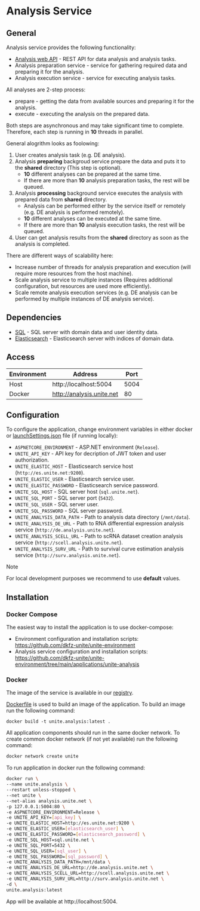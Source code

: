 # Analysis Service

## General
Analysis service provides the following functionality:
- [Analysis web API](Docs/api.md) - REST API for data analysis and analysis tasks.
- Analysis preparation service - service for gathering required data and preparing it for the analysis.
- Analysis execution service - service for executing analysis tasks.

All analyses are 2-step process:
- prepare - getting the data from available sources and preparing it for the analysis.
- execute - executing the analysis on the prepared data.

Both steps are asynchronous and may take significant time to complete. Therefore, each step is running in **10** threads in parallel.

General alogrithm looks as foolowing:
1. User creates analysis task (e.g. DE analysis).
2. Analysis **preparing** backgroud service prepare the data and puts it to the **shared** directory (This step is optional).
    - **10** different analyses can be prepared at the same time.
    - If there are more than **10** analysis preparation tasks, the rest will be queued.
3. Analysis **processing** background service executes the analysis with prepared data from **shared** directory.
    - Analysis can be performed either by the service itself or remotely (e.g. DE analysis is performed remotely).
    - **10** different analyses can be executed at the same time.
    - If there are more than **10** analysis execution tasks, the rest will be queued.
4. User can get analysis results from the **shared** directory as soon as the analysis is completed.

There are different ways of scalability here:
- Increase number of threads for analysis preparation and execution (will require more resources from the host machine).
- Scale analysis service to multiple instances (Requires additional configuration, but resources are used more efficiently).
- Scale remote analysis execution services (e.g. DE analysis can be performed by multiple instances of DE analysis service).

## Dependencies
- [SQL](https://github.com/dkfz-unite/unite-environment/tree/main/programs/postgresql) - SQL server with domain data and user identity data.
- [Elasticsearch](https://github.com/dkfz-unite/unite-environment/tree/main/programs/elasticsearch) - Elasticsearch server with indices of domain data.

## Access
Environment|Address|Port
-----------|-------|----
Host|http://localhost:5004|5004
Docker|http://analysis.unite.net|80

## Configuration
To configure the application, change environment variables in either docker or [launchSettings.json](https://github.com/dkfz-unite/unite-analysis/blob/main/Unite.Analysis.Web/Properties/launchSettings.json) file (if running locally):

- `ASPNETCORE_ENVIRONMENT` - ASP.NET environment (`Release`).
- `UNITE_API_KEY` - API key for decription of JWT token and user authorization.
- `UNITE_ELASTIC_HOST` - Elasticsearch service host (`http://es.unite.net:9200`).
- `UNITE_ELASTIC_USER` - Elasticsearch service user.
- `UNITE_ELASTIC_PASSWORD` - Elasticsearch service password.
- `UNITE_SQL_HOST` - SQL server host (`sql.unite.net`).
- `UNITE_SQL_PORT` - SQL server port (`5432`).
- `UNITE_SQL_USER` - SQL server user.
- `UNITE_SQL_PASSWORD` - SQL server password.
- `UNITE_ANALYSIS_DATA_PATH` - Path to analysis data directory (`/mnt/data`).
- `UNITE_ANALYSIS_DE_URL` - Path to RNA differential expression analysis service (`http://de.analysis.unite.net`).
- `UNITE_ANALYSIS_SCELL_URL` - Path to scRNA dataset creation analysis service (`http://scell.analysis.unite.net`).
- `UNITE_ANALYSIS_SURV_URL` - Path to survival curve estimation analysis service (`http://surv.analysis.unite.net`).

> [!NOTE]
> For local development purposes we recommend to use **default** values.

## Installation

### Docker Compose
The easiest way to install the application is to use docker-compose:
- Environment configuration and installation scripts: https://github.com/dkfz-unite/unite-environment
- Analysis service configuration and installation scripts: https://github.com/dkfz-unite/unite-environment/tree/main/applications/unite-analysis

### Docker
The image of the service is available in our [registry](https://github.com/dkfz-unite/unite-analysis/pkgs/container/unite-analysis).

[Dockerfile](./Dockerfile) is used to build an image of the application. To build an image run the following command:
```
docker build -t unite.analysis:latest .
```

All application components should run in the same docker network. To create common docker network (if not yet available) run the following command:
```bash
docker network create unite
```

To run application in docker run the following command:
```bash
docker run \
--name unite.analysis \
--restart unless-stopped \
--net unite \
--net-alias analysis.unite.net \
-p 127.0.0.1:5004:80 \
-e ASPNETCORE_ENVIRONMENT=Release \
-e UNITE_API_KEY=[api_key] \
-e UNITE_ELASTIC_HOST=http://es.unite.net:9200 \
-e UNITE_ELASTIC_USER=[elasticsearch_user] \
-e UNITE_ELASTIC_PASSWORD=[elasticsearch_password] \
-e UNITE_SQL_HOST=sql.unite.net \
-e UNITE_SQL_PORT=5432 \
-e UNITE_SQL_USER=[sql_user] \
-e UNITE_SQL_PASSWORD=[sql_password] \
-e UNITE_ANALYSIS_DATA_PATH=/mnt/data \
-e UNITE_ANALYSIS_DE_URL=http://de.analysis.unite.net \
-e UNITE_ANALYSIS_SCELL_URL=http://scell.analysis.unite.net \
-e UNITE_ANALYSIS_SURV_URL=http://surv.analysis.unite.net \
-d \
unite.analysis:latest
```

App will be available at http://localhost:5004.

